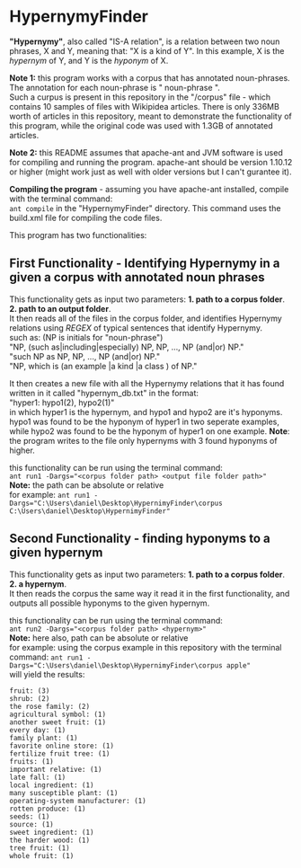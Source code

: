 # HypernymyFinder
**"Hypernymy"**, also called "IS-A relation", is a relation between two noun phrases, X and Y, meaning that: "X is a kind of Y". In this example, X is the *hypernym* of Y, and Y is the *hyponym* of X.

**Note 1:** this program works with a corpus that has annotated noun-phrases. The annotation for each noun-phrase is "<np> noun-phrase </np>".  
Such a curpus is present in this repository in the "/corpus" file - which contains 10 samples of files with Wikipidea articles. There is only 336MB worth of articles in this repository, meant to demonstrate the functionality of this program, while the original code was used with 1.3GB of annotated articles.

**Note 2:** this README assumes that apache-ant and JVM software is used for compiling and running the program. apache-ant should be version 1.10.12 or higher (might work just as well with older versions but I can't gurantee it).

**Compiling the program** - assuming you have apache-ant installed, compile with the terminal command:  
`ant compile`
in the "HypernymyFinder" directory. This command uses the build.xml file for compiling the code files.  

This program has two functionalities:  
## **First Functionality** - Identifying Hypernymy in a given a corpus with annotated noun phrases  
This functionality gets as input two parameters: **1. path to a corpus folder**. **2. path to an output folder**.  
It then reads all of the files in the corpus folder, and identifies Hypernymy relations using *REGEX* of typical sentences that identify Hypernymy.  
such as: (NP is initials for "noun-phrase")  
"NP, (such as|including|especially) NP, NP, ..., NP (and|or) NP."  
"such NP as NP, NP, ..., NP (and|or) NP."  
"NP, which is (an example |a kind |a class ) of NP."  
  
It then creates a new file with all the Hypernymy relations that it has found written in it called "hypernym_db.txt" in the format:  
"hyper1: hypo1(2), hypo2(1)"  
in which hyper1 is the hypernym, and hypo1 and hypo2 are it's hyponyms. hypo1 was found to be the hyponym of hyper1 in two seperate examples, while hypo2 was found to be the hyponym of hyper1 on one example.
**Note**: the program writes to the file only hypernyms with 3 found hyponyms of higher.

this functionality can be run using the terminal command:  
`ant run1 -Dargs="<corpus folder path> <output file folder path>"`  
**Note:** the path can be absolute or relative  
for example: `ant run1 -Dargs="C:\Users\daniel\Desktop\HypernimyFinder\corpus C:\Users\daniel\Desktop\HypernimyFinder"`  
  
  
## **Second Functionality** - finding hyponyms to a given hypernym  
This functionality gets as input two parameters: **1. path to a corpus folder**. **2. a hypernym**.  
It then reads the corpus the same way it read it in the first functionality, and outputs all possible hyponyms to the given hypernym.

this functionality can be run using the terminal command:  
`ant run2 -Dargs="<corpus folder path> <hypernym>"`  
**Note:** here also, path can be absolute or relative  
for example: using the corpus example in this repository with the terminal command: `ant run1 -Dargs="C:\Users\daniel\Desktop\HypernimyFinder\corpus apple"`  
will yield the results:  
  
```
fruit: (3)
shrub: (2)
the rose family: (2)
agricultural symbol: (1)
another sweet fruit: (1)
every day: (1)
family plant: (1)
favorite online store: (1)
fertilize fruit tree: (1)
fruits: (1)
important relative: (1)
late fall: (1)
local ingredient: (1)
many susceptible plant: (1)
operating-system manufacturer: (1)
rotten produce: (1)
seeds: (1)
source: (1)
sweet ingredient: (1)
the harder wood: (1)
tree fruit: (1)
whole fruit: (1)
```
